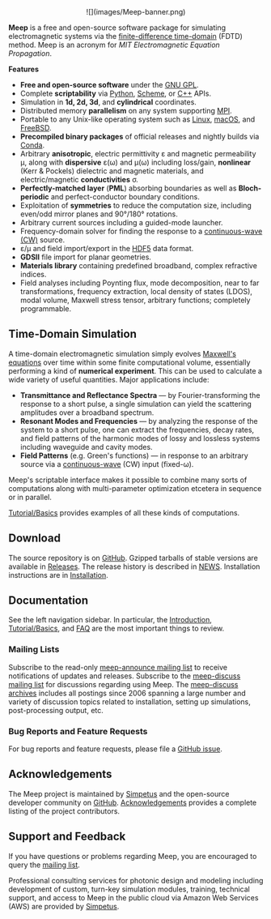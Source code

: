 <center>
![](images/Meep-banner.png)
</center>

 **Meep** is a free and open-source software package for simulating electromagnetic systems via the [finite-difference time-domain](https://en.wikipedia.org/wiki/Finite-difference_time-domain_method) (FDTD) method. Meep is an acronym for *MIT Electromagnetic Equation Propagation*.

**Features**

-   **Free and open-source software** under the [GNU GPL](https://en.wikipedia.org/wiki/GNU_General_Public_License).
-   Complete **scriptability** via [Python](Python_Tutorials/Basics), [Scheme](Scheme_Tutorials/Basics), or [C++](C++_Tutorial) APIs.
-   Simulation in **1d, 2d, 3d**, and **cylindrical** coordinates.
-   Distributed memory **parallelism** on any system supporting [MPI](https://en.wikipedia.org/wiki/MPI).
-   Portable to any Unix-like operating system such as [Linux](https://en.wikipedia.org/wiki/Linux), [macOS](https://en.wikipedia.org/wiki/macOS), and [FreeBSD](https://en.wikipedia.org/wiki/FreeBSD).
-   **Precompiled binary packages** of official releases and nightly builds via [Conda](Installation/#conda-packages).
-   Arbitrary **anisotropic**, electric permittivity ε and magnetic permeability μ, along with **dispersive** ε(ω) and μ(ω) including loss/gain, **nonlinear** (Kerr & Pockels) dielectric and magnetic materials, and electric/magnetic **conductivities** σ.
-   **Perfectly-matched layer** (**PML**) absorbing boundaries as well as **Bloch-periodic** and perfect-conductor boundary conditions.
-   Exploitation of **symmetries** to reduce the computation size, including even/odd mirror planes and 90°/180° rotations.
-   Arbitrary current sources including a guided-mode launcher.
-   Frequency-domain solver for finding the response to a [continuous-wave (CW)](https://en.wikipedia.org/wiki/Continuous_wave) source.
-   ε/μ and field import/export in the [HDF5](https://en.wikipedia.org/wiki/HDF5) data format.
-   **GDSII** file import for planar geometries.
-   **Materials library** containing predefined broadband, complex refractive indices.
-   Field analyses including Poynting flux, mode decomposition, near to far transformations, frequency extraction, local density of states (LDOS), modal volume, Maxwell stress tensor, arbitrary functions; completely programmable.

Time-Domain Simulation
----------------------

A time-domain electromagnetic simulation simply evolves [Maxwell's equations](https://en.wikipedia.org/wiki/Maxwell's_equations) over time within some finite computational volume, essentially performing a kind of **numerical experiment**. This can be used to calculate a wide variety of useful quantities. Major applications include:

-   **Transmittance and Reflectance Spectra** &mdash; by Fourier-transforming the response to a short pulse, a single simulation can yield the scattering amplitudes over a broadband spectrum.
-   **Resonant Modes and Frequencies** &mdash; by analyzing the response of the system to a short pulse, one can extract the frequencies, decay rates, and field patterns of the harmonic modes of lossy and lossless systems including waveguide and cavity modes.
-   **Field Patterns** (e.g. Green's functions) &mdash; in response to an arbitrary source via a [continuous-wave](https://en.wikipedia.org/wiki/Continuous_wave) (CW) input (fixed-ω).

Meep's scriptable interface makes it possible to combine many sorts of computations along with multi-parameter optimization etcetera in sequence or in parallel.

[Tutorial/Basics](Python_Tutorials/Basics.md) provides examples of all these kinds of computations.

Download
--------

The source repository is on [GitHub](https://github.com/stevengj/meep). Gzipped tarballs of stable versions are available in [Releases](https://github.com/stevengj/meep/releases). The release history is described in [NEWS](https://github.com/stevengj/meep/blob/master/NEWS.md). Installation instructions are in [Installation](Installation.md).

Documentation
-------------

See the left navigation sidebar. In particular, the [Introduction](Introduction.md), [Tutorial/Basics](Python_Tutorials/Basics.md), and [FAQ](FAQ.md) are the most important things to review.

### Mailing Lists

Subscribe to the read-only [meep-announce mailing list](http://ab-initio.mit.edu/cgi-bin/mailman/listinfo/meep-announce) to receive notifications of updates and releases. Subscribe to the [meep-discuss mailing list](http://ab-initio.mit.edu/cgi-bin/mailman/listinfo/meep-discuss) for discussions regarding using Meep. The [meep-discuss archives](https://www.mail-archive.com/meep-discuss@ab-initio.mit.edu/) includes all postings since 2006 spanning a large number and variety of discussion topics related to installation, setting up simulations, post-processing output, etc.

### Bug Reports and Feature Requests

For bug reports and feature requests, please file a [GitHub issue](https://github.com/stevengj/meep/issues).

Acknowledgements
----------------

The Meep project is maintained by [Simpetus](http://www.simpetus.com) and the open-source developer community on [GitHub](https://github.com/stevengj/meep). [Acknowledgements](Acknowledgements.md) provides a complete listing of the project contributors.

Support and Feedback
---------------------

If you have questions or problems regarding Meep, you are encouraged to query the [mailing list](https://www.mail-archive.com/meep-discuss@ab-initio.mit.edu/).

Professional consulting services for photonic design and modeling including development of custom, turn-key simulation modules, training, technical support, and access to Meep in the public cloud via Amazon Web Services (AWS) are provided by [Simpetus](http://www.simpetus.com).
